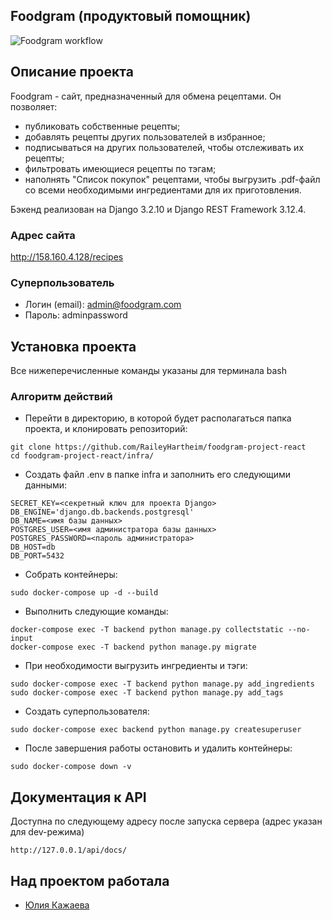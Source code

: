 ## Foodgram (продуктовый помощник)
![Foodgram workflow](https://github.com/RaileyHartheim/foodgram-project-react/actions/workflows/foodgram_workflow.yml/badge.svg)
## Описание проекта

Foodgram - сайт, предназначенный для обмена рецептами. Он позволяет:
- публиковать собственные рецепты;
- добавлять рецепты других пользователей в избранное;
- подписываться на других пользователей, чтобы отслеживать их рецепты;
- фильтровать имеющиеся рецепты по тэгам;
- наполнять "Список покупок" рецептами, чтобы выгрузить .pdf-файл со всеми необходимыми ингредиентами для их приготовления.


Бэкенд реализован на Django 3.2.10 и Django REST Framework 3.12.4.

### Адрес сайта

http://158.160.4.128/recipes

### Суперпользователь

- Логин (email): admin@foodgram.com
- Пароль: adminpassword

## Установка проекта
Все нижеперечисленные команды указаны для терминала bash
### Алгоритм действий
- Перейти в директорию, в которой будет располагаться папка проекта, и клонировать репозиторий:
```
git clone https://github.com/RaileyHartheim/foodgram-project-react
cd foodgram-project-react/infra/
```
- Создать файл .env в папке infra и заполнить его следующими данными:
```
SECRET_KEY=<секретный ключ для проекта Django>
DB_ENGINE='django.db.backends.postgresql'
DB_NAME=<имя базы данных>
POSTGRES_USER=<имя администратора базы данных>
POSTGRES_PASSWORD=<пароль администратора>
DB_HOST=db
DB_PORT=5432
```
- Собрать контейнеры:
```
sudo docker-compose up -d --build
```
- Выполнить следующие команды:
```
docker-compose exec -T backend python manage.py collectstatic --no-input
docker-compose exec -T backend python manage.py migrate
```
- При необходимости выгрузить ингредиенты и тэги:
```
sudo docker-compose exec -T backend python manage.py add_ingredients
sudo docker-compose exec -T backend python manage.py add_tags
```
- Создать суперпользователя:
```
sudo docker-compose exec backend python manage.py createsuperuser
```

- После завершения работы остановить и удалить контейнеры:
```
sudo docker-compose down -v
```
## Документация к API
Доступна по следующему адресу после запуска сервера (адрес указан для dev-режима)
```
http://127.0.0.1/api/docs/
```
## Над проектом работала
- [Юлия Кажаева](https://github.com/RaileyHartheim)
